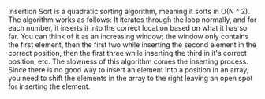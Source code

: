 Insertion Sort is a quadratic sorting algorithm, meaning it sorts in O(N ^ 2). The algorithm works as follows: It iterates through the loop normally, and for each number, it
inserts it into the correct location based on what it has so far. You can think of it as an increasing window; the window only contains the first element, then the first two
while inserting the second element in the correct position, then the first three while inserting the third in it's correct position, etc. The slowness of this algorithm comes
the inserting process. Since there is no good way to insert an element into a position in an array, you need to shift the elements in the array to the right leaving an open spot
for inserting the element.